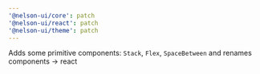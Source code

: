 ```yaml
---
'@nelson-ui/core': patch
'@nelson-ui/react': patch
'@nelson-ui/theme': patch
---
```


Adds some primitive components: `Stack`, `Flex`, `SpaceBetween` and renames components -> react
